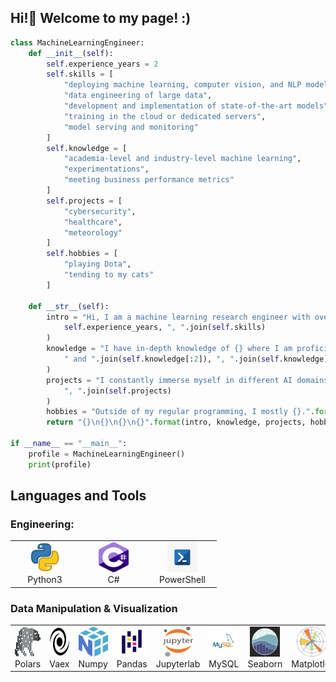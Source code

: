 ## Hi!👋 Welcome to my page! :)

```python
class MachineLearningEngineer:
    def __init__(self):
        self.experience_years = 2
        self.skills = [
            "deploying machine learning, computer vision, and NLP models",
            "data engineering of large data",
            "development and implementation of state-of-the-art models",
            "training in the cloud or dedicated servers",
            "model serving and monitoring"
        ]
        self.knowledge = [
            "academia-level and industry-level machine learning",
            "experimentations",
            "meeting business performance metrics"
        ]
        self.projects = [
            "cybersecurity",
            "healthcare",
            "meteorology"
        ]
        self.hobbies = [
            "playing Dota",
            "tending to my cats"
        ]

    def __str__(self):
        intro = "Hi, I am a machine learning research engineer with over {} years of end-to-end experience in {}.".format(
            self.experience_years, ", ".join(self.skills)
        )
        knowledge = "I have in-depth knowledge of {} where I am proficient in {}.".format(
            " and ".join(self.knowledge[:2]), ", ".join(self.knowledge)
        )
        projects = "I constantly immerse myself in different AI domains and have worked in {} projects.".format(
            ", ".join(self.projects)
        )
        hobbies = "Outside of my regular programming, I mostly {}.".format(" and ".join(self.hobbies))
        return "{}\n{}\n{}\n{}".format(intro, knowledge, projects, hobbies)

if __name__ == "__main__":
    profile = MachineLearningEngineer()
    print(profile)

```

## Languages and Tools

### Engineering:
<table>
  <tr>
    <td align="center" width="96">
      <img src="assets/icons/python.png" width="48" height="48" alt="Python" />
      <br>Python3
    </td>
    <td align="center" width="96">
      <img src="assets/icons/csharp.png" width="48" height="48" alt="C#" />
      <br>C#
    </td>
    <td align="center" width="96">
      <img src="assets/icons/powershell.png" width="48" height="48" alt="PowerShell" />
      <br>PowerShell
    </td>
  </tr>
</table>

### Data Manipulation & Visualization
<table>
  <tr>
    <td align="center" width="96">
      <img src="assets/icons/polars.png" width="48" height="48" alt="Polars" />
      <br>Polars
    </td>
    <td align="center" width="96">
      <img src="assets/icons/vaex.png" width="48" height="48" alt="Vaex" />
      <br>Vaex
    </td>
    <td align="center" width="96">
      <img src="assets/icons/numpy.png" width="48" height="48" alt="Numpy" />
      <br>Numpy
    </td>
    <td align="center" width="96">
      <img src="assets/icons/pandas.png" width="48" height="48" alt="Pandas" />
      <br>Pandas
    </td>
    <td align="center" width="96">
      <img src="assets/icons/jupyter.png" width="48" height="48" alt="Jupyter" />
      <br>Jupyterlab
    </td>
    <td align="center" width="96">
      <img src="assets/icons/mysql.png" width="48" height="48" alt="MySQL" />
      <br>MySQL
    </td>
    <td align="center" width="96">
      <img src="assets/icons/seaborn.png" width="48" height="48" alt="Seaborn" />
      <br>Seaborn
    </td>
    <td align="center" width="96">
      <img src="assets/icons/matplotlib.png" width="48" height="48" alt="Matplotlib" />
      <br>Matplotlib
    </td>
  </tr>
</table>
